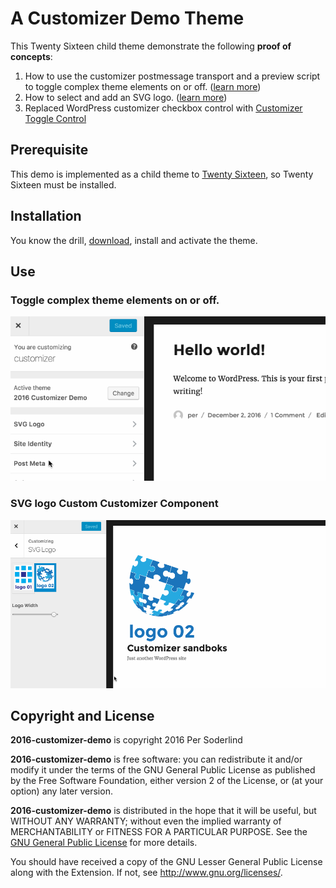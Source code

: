 # A Customizer Demo Theme

This Twenty Sixteen child theme demonstrate the following **proof of concepts**:

1. How to use the customizer postmessage transport and a preview script to toggle complex theme elements on or off. ([learn more](https://soderlind.no/wordpress-customizer-demo-in-twenty-sixteen-toggle-post-meta-on-or-off/))
1. How to select and add an SVG logo. ([learn more](https://soderlind.no/a-svg-logo-custom-control-for-wordpress-customizer/))
1. Replaced WordPress customizer checkbox control with [Customizer Toggle Control](https://github.com/soderlind/class-customizer-toggle-control)


## Prerequisite

This demo is implemented as a child theme to [Twenty Sixteen](https://wordpress.org/themes/twentysixteen/), so Twenty Sixteen must be installed.

## Installation

You know the drill, [download](https://github.com/soderlind/2016-customizer-demo/archive/master.zip), install and activate the theme.

## Use

### Toggle complex theme elements on or off.

<img src="assets/customizer-post-meta.gif" />

### SVG logo Custom Customizer Component

<img src="assets/svg-logo.gif" />


## Copyright and License

**2016-customizer-demo** is copyright 2016 Per Soderlind

**2016-customizer-demo** is free software: you can redistribute it and/or modify it under the terms of the GNU General Public License as published by the Free Software Foundation, either version 2 of the License, or (at your option) any later version.

**2016-customizer-demo** is distributed in the hope that it will be useful, but WITHOUT ANY WARRANTY; without even the implied warranty of MERCHANTABILITY or FITNESS FOR A PARTICULAR PURPOSE. See the [GNU General Public License](LICENSE) for more details.

You should have received a copy of the GNU Lesser General Public License along with the Extension. If not, see http://www.gnu.org/licenses/.
